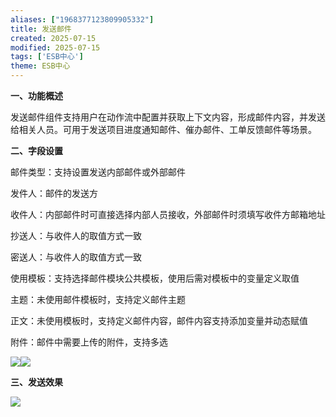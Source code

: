 ```yaml
---
aliases: ["1968377123809905332"]
title: 发送邮件
created: 2025-07-15
modified: 2025-07-15
tags: ['ESB中心']
theme: ESB中心
---
```


**一、功能概述**

发送邮件组件支持用户在动作流中配置并获取上下文内容，形成邮件内容，并发送给相关人员。可用于发送项目进度通知邮件、催办邮件、工单反馈邮件等场景。

**二、字段设置**

邮件类型：支持设置发送内部邮件或外部邮件

发件人：邮件的发送方

收件人：内部邮件时可直接选择内部人员接收，外部邮件时须填写收件方邮箱地址

抄送人：与收件人的取值方式一致

密送人：与收件人的取值方式一致

使用模板：支持选择邮件模块公共模板，使用后需对模板中的变量定义取值

主题：未使用邮件模板时，支持定义邮件主题

正文：未使用模板时，支持定义邮件内容，邮件内容支持添加变量并动态赋值

附件：邮件中需要上传的附件，支持多选

![](a2b0979fccfc1fab208e96e1e08cf8f9.jpg)![](b06274c3b0beabaf28ba241bd30b1393.jpg)

**三、发送效果**

![](dada8c4afb4bdb58a10ee8f97528fc8f.jpg)